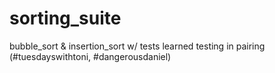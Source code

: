 # sorting_suite
bubble_sort &amp; insertion_sort w/ tests
learned testing in pairing (#tuesdayswithtoni, #dangerousdaniel)
